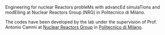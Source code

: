 Engineering for nuclear Reactors probleMs with advancEd simulaTions and modElling at Nuclear Reactors Group (NRG) in Politecnico di Milano.

The codes have been developed by the lab under the supervision of Prof. Antonio Cammi at [Nuclear Reactors Group](https://www.nuclearenergy.polimi.it/) in [Politecnico di Milano](https://www.polimi.it/).
